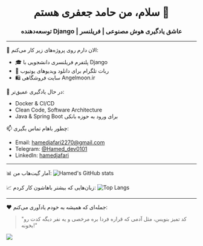 <h1 align="center">سلام، من حامد جعفری هستم 👋</h1>
<h3 align="center">توسعه‌دهنده Django | عاشق یادگیری هوش مصنوعی | فریلنسر</h3>

---

🔭 الان دارم روی پروژه‌های زیر کار می‌کنم:  
- 🎓 پلتفرم فریلنسری دانشجویی با Django  
- 🤖 ربات تلگرام برای دانلود ویدیوهای یوتیوب  
- 🛍️ سایت فروشگاهی Angelmoon.ir

🌱 در حال یادگیری عمیق‌تر:  
- Docker & CI/CD  
- Clean Code, Software Architecture  
- Java & Spring Boot برای ورود به حوزه بانکی

📫 چطور باهام تماس بگیری:  
- Email: hamedjafari2270@gmail.com  
- Telegram: [@Hamed_dev0101](https://t.me/Hamed_dev0101)  
- LinkedIn: [hamedjafari](https://linkedin.com/in/hamed-jafari-1168991ba)

---

📊 آمار گیت‌هاب من:
![Hamed's GitHub stats](https://github-readme-stats.vercel.app/api?username=hamedjafari&show_icons=true&theme=radical)

📈 زبان‌هایی که بیشتر باهاشون کار کردم:
![Top Langs](https://github-readme-stats.vercel.app/api/top-langs/?username=hamedjafari&layout=compact&theme=radical)

---

❤️ جمله‌ای که همیشه به خودم یادآوری می‌کنم:
> "کد تمیز بنویس، مثل آدمی که قراره فردا بره مرخصی و یه نفر دیگه کدت رو بخونه!"

![](https://github-profile-summary-cards.vercel.app/api/cards/profile-details?username=hamedjafari&theme=tokyonight)

